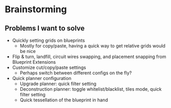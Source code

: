 # Brainstorming

## Problems I want to solve
- Quickly setting grids on blueprints
  - Mostly for copy/paste, having a quick way to get relative grids would be nice
- Flip & turn, landfill, circuit wires swapping, and placement snapping from Blueprint Extensions
- Customize cut/copy/paste settings
  - Perhaps switch between different configs on the fly?
- Quick planner configuration
  - Upgrade planner: quick filter setting
  - Deconstruction planner: toggle whitelist/blacklist, tiles mode, quick filter setting
  - Quick tessellation of the blueprint in hand